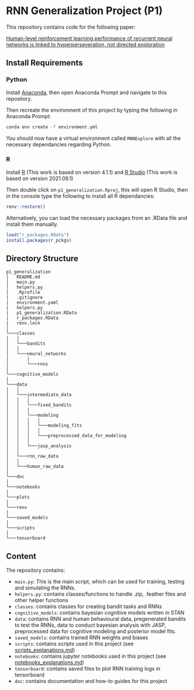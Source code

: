 # RNN Generalization Project (P1)

This repository contains code for the following paper:

[Human-level reinforcement learning performance of recurrent neural networks is linked to hyperperseveration, not directed exploration](https://doi.org/10.1101/2023.04.27.538570)

## Install Requirements

### Python

Install [Anaconda](https://www.anaconda.com/download), then open Anaconda Prompt and navigate to this repository. 

Then recreate the environment of this project by typing the following in Anaconda Prompt:

```bash
conda env create -f environment.yml
```

You should now have a virtual environment called ``RNNExplore`` with all the necessary dependancies regarding Python. 

### R

Install [R](https://www.r-project.org/) (This work is based on version 4.1.1) and [R Studio](https://posit.co/download/rstudio-desktop/) (This work is based on version 2021.09.1)

Then double click on ``p1_generalization.Rproj``, this will open R Studio, then in the console type the following to install all R dependancies: 

```r
renv::restore()
```
Alternatively, you can load the necessary packages from an .RData file and install them manually. 

```R
load("r_packages.RData")
install.packages(r_pckgs)
```


## Directory Structure

```
p1_generalization
│   README.md
│   main.py
│   helpers.py
|   .Rprofile
|   .gitignore
|   environment.yaml
|   helpers.py
|   p1_generalization.RData
|   r_packages.RData
|   renv.lock  
│
└───classes
│   │
│   └───bandits
│   │   
│   └───neural_networks
|       |
|       └───rnns
│   
└───cognitive_models
│
└───data
│   │   
│   └───intermediate_data
│   │   │   
│   │   └───fixed_bandits
│   │   │ 
│   │   └───modeling
│   │   │   │ 
│   │   │   └───modeling_fits
│   │   │   │    
│   │   │   └───preprocessed_data_for_modeling
│   │   │
│   │   └───jasp_analysis
│   │      
│   └───rnn_raw_data
│   │      
│   └───human_raw_data
│
└───doc
│
└───notebooks
│
└───plots
│
└───renv
│
└───saved_models
│
└───scripts
│
└───tensorboard
```

## Content
The repository contains:

* ``main.py``: This is the main script, which can be used for training, testing and simulating the RNNs.
* ``helpers.py``: contains classes/functions to handle .zip, .feather files and other helper functions
* ``classes``: contains classes for creating bandit tasks and RNNs
* ``cognitive_models``: contains bayesian cognitive models written in STAN
* ``data``: contains RNN and human behavioural data, pregenerated bandits to test the RNNs, data to conduct bayesian analysis with JASP, preprocessed data for cognitive modeling and posterior model fits.
* ``saved_models``: contains trained RNN weights and biases
* ``scripts``: contains scripts used in this project (see [scripts_explanations.md](../main/doc/scripts_explanations.md))
* ``notebooks``: contains jupyter notebooks used in this project (see [notebooks_explanations.md](../main/doc/notebooks_explanations.md))
* ``tensorboard``: contains saved files to plot RNN training logs in tensorboard
* ``doc``: contains documentation and how-to guides for this project


